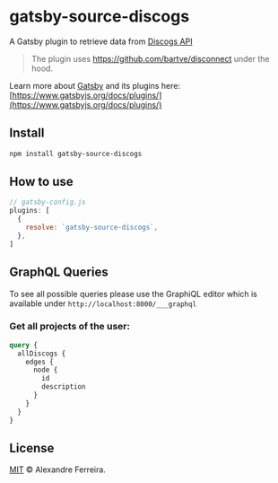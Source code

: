 # gatsby-source-discogs

A Gatsby plugin to retrieve data from [Discogs API](https://www.discogs.com/developers)

> The plugin uses https://github.com/bartve/disconnect under the hood.

Learn more about [Gatsby](https://www.gatsbyjs.org/) and its plugins here: [https://www.gatsbyjs.org/docs/plugins/](https://www.gatsbyjs.org/docs/plugins/) <br />

## Install

```bash
npm install gatsby-source-discogs
```

## How to use

```js
// gatsby-config.js
plugins: [
  {
    resolve: `gatsby-source-discogs`,
  },
]
```

## GraphQL Queries

To see all possible queries please use the GraphiQL editor which is available under `http://localhost:8000/___graphql`

### Get all projects of the user:

```graphql
query {
  allDiscogs {
    edges {
      node {
        id
        description
      }
    }
  }
}
```

## License

[MIT](LICENSE) &copy; Alexandre Ferreira.
